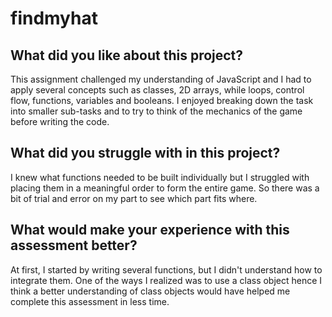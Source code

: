 # findmyhat

## What did you like about this project?
This assignment challenged my understanding of JavaScript and I had to apply several concepts such as classes, 2D arrays, while loops, control flow, functions, variables and booleans. I enjoyed breaking down the task into smaller sub-tasks and to try to think of the mechanics of the game before writing the code.

## What did you struggle with in this project?
I knew what functions needed to be built individually but I struggled with placing them in a meaningful order to form the entire game. So there was a bit of trial and error on my part to see which part fits where.

## What would make your experience with this assessment better?
At first, I started by writing several functions, but I didn't understand how to integrate them. One of the ways I realized was to use a class object hence I think a better understanding of class objects would have helped me complete this assessment in less time. 
